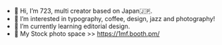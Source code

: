 - 👋 Hi, I’m 723, multi creator based on Japan🇯🇵.
- 👀 I’m interested in typography, coffee, design, jazz and photography!
- 🌱 I’m currently learning editorial design.
- 🏬 My Stock photo space >> https://1mf.booth.pm/
